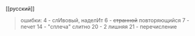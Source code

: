 [[русский]]

>ошибки:
>4 - слИвовый, наделИт
>6 - ~~странной~~ повторяющийся
>7 - печет
>14 - "сплеча" слитно
>20 - 2 лишняя
>21 - перечисление 